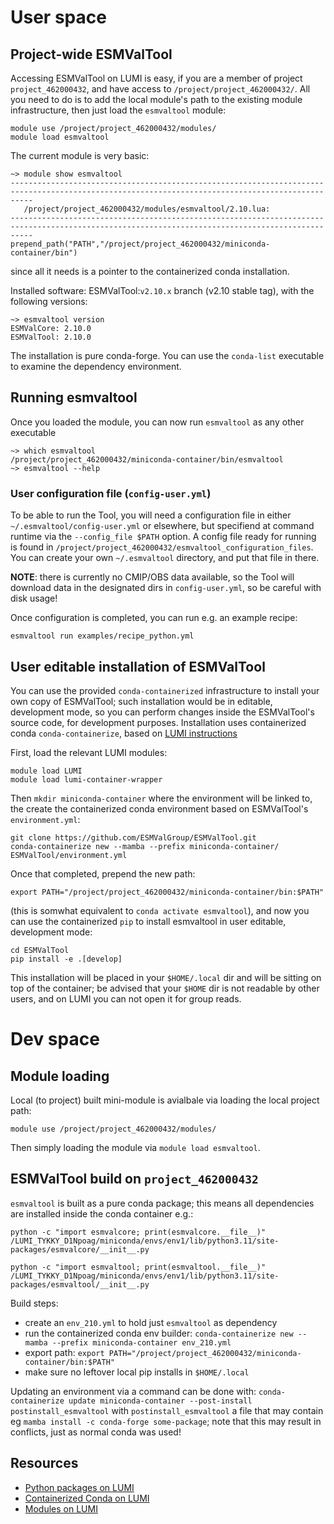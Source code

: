 # User space

## Project-wide ESMValTool

Accessing ESMValTool on LUMI is easy, if you are a member of project `project_462000432`, and have
access to `/project/project_462000432/`. All you need to do is to
add the local module's path to the existing module infrastructure, then just
load the `esmvaltool` module:

```
module use /project/project_462000432/modules/
module load esmvaltool
```

The current module is very basic:

```
~> module show esmvaltool
-------------------------------------------------------------------------------------------------------------------------------------------------
   /project/project_462000432/modules/esmvaltool/2.10.lua:
-------------------------------------------------------------------------------------------------------------------------------------------------
prepend_path("PATH","/project/project_462000432/miniconda-container/bin")

```

since all it needs is a pointer to the containerized conda installation.


Installed software: ESMValTool:`v2.10.x` branch (v2.10 stable tag), with the following versions:

```
~> esmvaltool version
ESMValCore: 2.10.0
ESMValTool: 2.10.0
```

The installation is pure conda-forge. You can use the `conda-list` executable to examine the dependency environment.

## Running esmvaltool

Once you loaded the module, you can now run `esmvaltool` as any other executable

```
~> which esmvaltool
/project/project_462000432/miniconda-container/bin/esmvaltool
~> esmvaltool --help

```

### User configuration file (`config-user.yml`)

To be able to run the Tool, you will need a configuration file in either `~/.esmvaltool/config-user.yml` or elsewhere, but
specifiend at command runtime via the `--config_file $PATH` option. A config file ready for running is found in `/project/project_462000432/esmvaltool_configuration_files`. You can create your own `~/.esmvaltool` directory, and put that file in there.

**NOTE**: there is currently no CMIP/OBS data available, so the Tool will download data in the designated dirs in `config-user.yml`, so be careful
with disk usage!

Once configuration is completed, you can run e.g. an example recipe:

```
esmvaltool run examples/recipe_python.yml
```

## User editable installation of ESMValTool

You can use the provided `conda-containerized` infrastructure to install your own copy of ESMValTool;
such installation would be in editable, development mode, so you can perform changes inside the ESMValTool's
source code, for development purposes. Installation uses containerized conda `conda-containerize`,
based on [LUMI instructions](https://docs.lumi-supercomputer.eu/software/installing/container-wrapper/)

First, load the relevant LUMI modules:

```
module load LUMI
module load lumi-container-wrapper
```

Then `mkdir miniconda-container` where the environment will be linked to,
the create the containerized conda environment based on ESMValTool's `environment.yml`:

```
git clone https://github.com/ESMValGroup/ESMValTool.git
conda-containerize new --mamba --prefix miniconda-container/ ESMValTool/environment.yml
```

Once that completed, prepend the new path:

```
export PATH="/project/project_462000432/miniconda-container/bin:$PATH"
```

(this is somwhat equivalent to `conda activate esmvaltool`), and now you can use the containerized `pip`
to install esmvaltool in user editable, development mode:

```
cd ESMValTool
pip install -e .[develop]
```

This installation will be placed in your `$HOME/.local` dir and will be sitting on top of the container;
be advised that your `$HOME` dir is not readable by other users, and on LUMI you can not open it for
group reads.

# Dev space

## Module loading

Local (to project) built mini-module is avialbale via loading the local project path:

```
module use /project/project_462000432/modules/
```

Then simply loading the module via `module load esmvaltool`.


## ESMValTool build on `project_462000432`

`esmvaltool` is built as a pure conda package; this means all dependencies are installed inside the conda container e.g.:

```
python -c "import esmvalcore; print(esmvalcore.__file__)"
/LUMI_TYKKY_D1Npoag/miniconda/envs/env1/lib/python3.11/site-packages/esmvalcore/__init__.py

python -c "import esmvaltool; print(esmvaltool.__file__)"
/LUMI_TYKKY_D1Npoag/miniconda/envs/env1/lib/python3.11/site-packages/esmvaltool/__init__.py
```

Build steps:

- create an `env_210.yml` to hold just `esmvaltool` as dependency
- run the containerized conda env builder: `conda-containerize new --mamba --prefix miniconda-container env_210.yml`
- export path: `export PATH="/project/project_462000432/miniconda-container/bin:$PATH"`
- make sure no leftover local pip installs in `$HOME/.local`

Updating an environment via a command can be done with: `conda-containerize update miniconda-container --post-install postinstall_esmvaltool`
with `postinstall_esmvaltool` a file that may contain eg `mamba install -c conda-forge some-package`; note that this may result in conflicts, just as normal conda was used!

## Resources

- [Python packages on LUMI](https://docs.lumi-supercomputer.eu/software/installing/python/)
- [Containerized Conda on LUMI](https://docs.lumi-supercomputer.eu/software/installing/container-wrapper/)
- [Modules on LUMI](https://docs.lumi-supercomputer.eu/runjobs/lumi_env/Lmod_modules)
